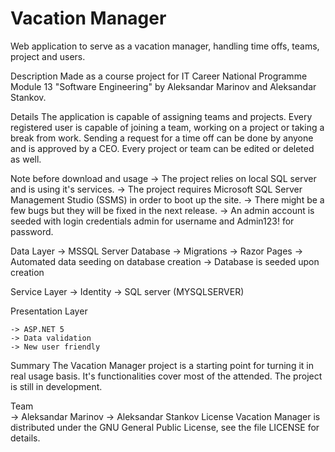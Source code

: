 # Vacation Manager
Web application to serve as a vacation manager, handling time offs, teams, project and users.

Description
Made as a course project for IT Career National Programme Module 13 "Software Engineering" by Aleksandar Marinov and Aleksandar Stankov.

Details
The application is capable of assigning teams and projects. Every registered user is capable of joining a team, working on a project or taking a break from work. Sending a request for a time off can be done by anyone and is approved by a CEO. Every project or team can be edited or deleted as well.

Note before download and usage
	-> The project relies on local SQL server and is using it's services. 
	-> The project requires Microsoft SQL Server Management Studio (SSMS) in order to boot up the site. 
	-> There might be a few bugs but they will be fixed in the next release.
	-> An admin account is seeded with login credentials admin for username and Admin123! for password.

Data Layer
	-> MSSQL Server Database
	-> Migrations
	-> Razor Pages
	-> Automated data seeding on database creation
	-> Database is seeded upon creation

Service Layer
	-> Identity
	-> SQL server (MYSQLSERVER)

Presentation Layer

	-> ASP.NET 5
	-> Data validation	
	-> New user friendly

Summary
The Vacation Manager project is a starting point for turning it in real usage basis. It's functionalities cover most of the attended. The project is still in development.

Team	
	-> Aleksandar Marinov
	-> Aleksandar Stankov
License
	Vacation Manager is distributed under the GNU General Public License, see the file LICENSE for details.